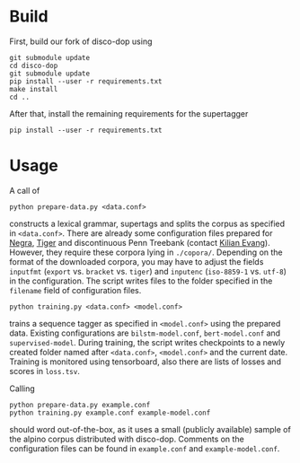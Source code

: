 # Build

First, build our fork of disco-dop using

    git submodule update
    cd disco-dop
    git submodule update
    pip install --user -r requirements.txt
    make install
    cd ..

After that, install the remaining requirements for the supertagger

    pip install --user -r requirements.txt

# Usage

A call of

    python prepare-data.py <data.conf>

constructs a lexical grammar, supertags and splits the corpus as specified in ```<data.conf>```.
There are already some configuration files prepared for [Negra](http://www.coli.uni-saarland.de/projects/sfb378/negra-corpus/), [Tiger](https://www.ims.uni-stuttgart.de/forschung/ressourcen/korpora/tiger/) and discontinuous Penn Treebank (contact [Kilian Evang](https://kilian.evang.name/)).
However, they require these corpora lying in ```./copora/```.
Depending on the format of the downloaded corpora, you may have to adjust the fields ```inputfmt``` (```export``` vs. ```bracket``` vs. ```tiger```) and ```inputenc``` (```iso-8859-1``` vs. ```utf-8```) in the configuration.
The script writes files to the folder specified in the ```filename``` field of configuration files.

    python training.py <data.conf> <model.conf>

trains a sequence tagger as specified in ```<model.conf>``` using the prepared data.
Existing configurations are ```bilstm-model.conf```, ```bert-model.conf``` and ```supervised-model```.
During training, the script writes checkpoints to a newly created folder named after ```<data.conf>```, ```<model.conf>``` and the current date.
Training is monitored using tensorboard, also there are lists of losses and scores in ```loss.tsv```.

Calling

    python prepare-data.py example.conf
    python training.py example.conf example-model.conf

should word out-of-the-box, as it uses a small (publicly available) sample of the alpino corpus distributed with disco-dop.
Comments on the configuration files can be found in ```example.conf``` and ```example-model.conf```.